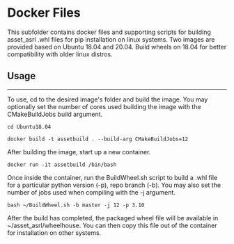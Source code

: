 

# Docker Files
This subfolder contains docker files and supporting scripts for building asset_asrl .whl files for pip installation on linux systems.
Two images are provided based on Ubuntu 18.04 and 20.04. Build wheels on 18.04 for better compatibility with older linux distros.


## Usage
-----
To use, cd to the desired image's folder and build the image. You may optionally set the number of cores used building the image with the
CMakeBuildJobs build argument.
```
cd Ubuntu18.04

docker build -t assetbuild . --build-arg CMakeBuildJobs=12
```
After building the image, start up a new container.

```
docker run -it assetbuild /bin/bash
```

Once inside the container, run the BuildWheel.sh script to build a .whl file for a particular python version (-p), repo branch (-b).
You may also set the number of jobs used when compiling with the -j argument. 

```
bash ~/BuildWheel.sh -b master -j 12 -p 3.10
```
After the build has completed, the packaged wheel file will be available in ~/asset_asrl/wheelhouse. You can then copy this file out of the container
for installation on other systems.







